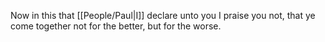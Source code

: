 Now in this that [[People/Paul\|I]] declare unto you I praise you not, that ye come together not for the better, but for the worse.
